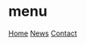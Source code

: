 # menu
<div class="navbar">
  <a href="#home">Home</a>
  <a href="#news">News</a>
  <a href="#contact">Contact</a>
</div>

